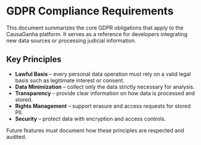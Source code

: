 # GDPR Compliance Requirements

This document summarizes the core GDPR obligations that apply to the CausaGanha platform. It serves as a reference for developers integrating new data sources or processing judicial information.

## Key Principles

- **Lawful Basis** – every personal data operation must rely on a valid legal basis such as legitimate interest or consent.
- **Data Minimization** – collect only the data strictly necessary for analysis.
- **Transparency** – provide clear information on how data is processed and stored.
- **Rights Management** – support erasure and access requests for stored PII.
- **Security** – protect data with encryption and access controls.

Future features must document how these principles are respected and audited.

